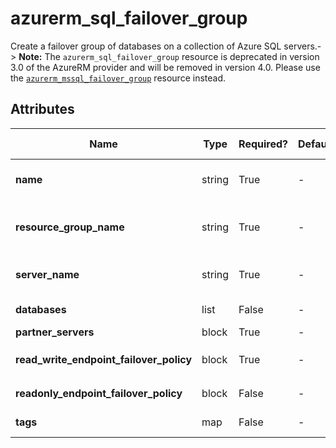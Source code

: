 # azurerm_sql_failover_group

Create a failover group of databases on a collection of Azure SQL servers.-> **Note:** The `azurerm_sql_failover_group` resource is deprecated in version 3.0 of the AzureRM provider and will be removed in version 4.0. Please use the [`azurerm_mssql_failover_group`](https://registry.terraform.io/providers/hashicorp/azurerm/latest/docs/resources/mssql_failover_group) resource instead.

## Attributes

| Name | Type | Required? | Default  | possible values | Description |
| ---- | ---- | --------- | -------- | ----------- | ----------- |
| **name** | string | True | -  |  -  | The name of the failover group. Changing this forces a new resource to be created. | 
| **resource_group_name** | string | True | -  |  -  | The name of the resource group containing the SQL server Changing this forces a new resource to be created. | 
| **server_name** | string | True | -  |  -  | The name of the primary SQL server. Changing this forces a new resource to be created. | 
| **databases** | list | False | -  |  -  | A list of database ids to add to the failover group | 
| **partner_servers** | block | True | -  |  -  | A list of `partner_servers` blocks. | 
| **read_write_endpoint_failover_policy** | block | True | -  |  -  | A `read_write_endpoint_failover_policy` block. | 
| **readonly_endpoint_failover_policy** | block | False | -  |  -  | A `readonly_endpoint_failover_policy` block. | 
| **tags** | map | False | -  |  -  | A mapping of tags to assign to the resource. | 

